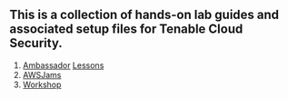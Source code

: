 ## This is a collection of hands-on lab guides and associated setup files for Tenable Cloud Security.

1.  [Ambassador](/ambassador/README.md)
        [Lessons](wiki)
1.  [AWSJams](/jams/README.md)
1.  [Workshop](/workshop/README.md)
